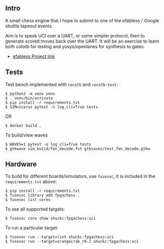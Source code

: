 Intro
---

A small chess engine that I hope to submit to one of the efabless / Google shuttle tapeout events.

Aim is to speak UCI over a UART, or some simpler protocol, then to generate scored moves back over the UART. It will be an exercise to learn both cototb for testing and yosys/openlanes for synthesis to gates.

* [efabless Project link](https://platform.efabless.com/projects/1454)

Tests
---
Test bench implemented with `cocotb` and `cocotb-test`:

    $ python3 -m venv venv
    $ . venv/bin/activate
    $ pip install -r requirements.txt
    $ SIM=icarus pytest -o log_cli=True tests

OR

    $ docker build .

To build/view waves

    $ WAVES=1 pytest -o log_cli=True tests
    $ gtkwave sim_build/fen_decode.fst gtksaves/test_fen_decode.gtkw


Hardware
----
To build for different boards/simulators, use `fusesoc`, it is included in the `requirements.txt` above:

    $ pip install -r requirements.txt
    $ fusesoc library add fpgachess .
    $ fusesoc list cores

To see all supported targets:

    $ fusesoc core show shuckc:fpgachess:uci

To run a particular target:

    $ fusesoc run --target=lint shuckc:fpgachess:uci
    $ fusesoc run --target=orangecrab_r0.2 shuckc:fpgachess:uci



